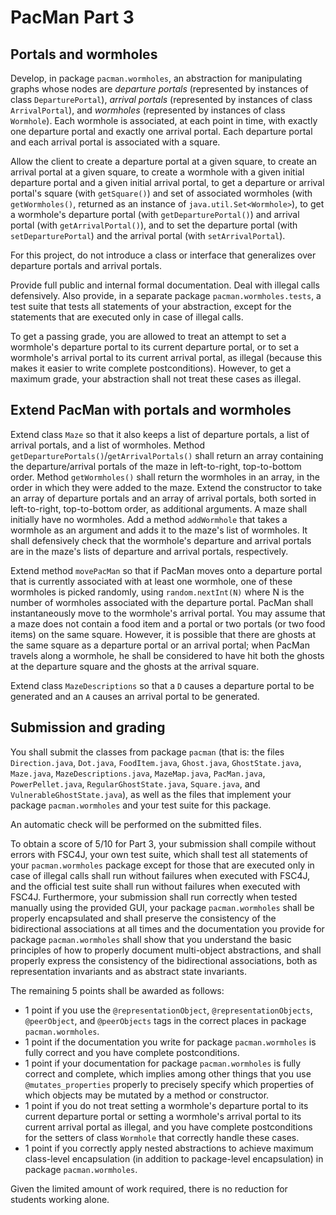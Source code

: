 PacMan Part 3
=============

## Portals and wormholes

Develop, in package `pacman.wormholes`, an abstraction for manipulating graphs
whose nodes are *departure portals* (represented by instances of class
`DeparturePortal`), *arrival portals* (represented by instances of class
`ArrivalPortal`), and *wormholes* (represented by instances of class
`Wormhole`). Each wormhole is associated, at each point in time, with exactly
one departure portal and exactly one arrival portal. Each departure portal and
each arrival portal is associated with a square. 

Allow the client to create a departure portal at a given square, to create an
arrival portal at a given square, to create a wormhole with a given initial
departure portal and a given initial arrival portal, to get a departure or
arrival portal's square (with `getSquare()`) and set of associated wormholes
(with `getWormholes()`, returned as an instance of `java.util.Set<Wormhole>`),
to get a wormhole's departure portal (with `getDeparturePortal()`) and arrival
portal (with `getArrivalPortal()`), and to set the departure portal (with
`setDeparturePortal`) and the arrival portal (with `setArrivalPortal`).

For this project, do not introduce a class or interface that generalizes over
departure portals and arrival portals.

Provide full public and internal formal documentation. Deal with illegal calls
defensively. Also provide, in a separate package `pacman.wormholes.tests`, a
test suite that tests all statements of your abstraction, except for the
statements that are executed only in case of illegal calls.

To get a passing grade, you are allowed to treat an attempt to set a wormhole's
departure portal to its current departure portal, or to set a wormhole's
arrival portal to its current arrival portal, as illegal (because this makes it
easier to write complete postconditions). However, to get a maximum grade, your
abstraction shall not treat these cases as illegal.

## Extend PacMan with portals and wormholes

Extend class `Maze` so that it also keeps a list of departure portals, a list
of arrival portals, and a list of wormholes. Method
`getDeparturePortals()`/`getArrivalPortals()` shall return an array containing
the departure/arrival portals of the maze in left-to-right, top-to-bottom
order. Method `getWormholes()` shall return the wormholes in an array, in the
order in which they were added to the maze. Extend the constructor to take an
array of departure portals and an array of arrival portals, both sorted in
left-to-right, top-to-bottom order, as additional
arguments. A maze shall initially have no wormholes. Add a method `addWormhole`
that takes a wormhole as an argument and adds it to the maze's list of
wormholes. It shall defensively check that the wormhole's departure and arrival
portals are in the maze's lists of departure and arrival portals, respectively.

Extend method `movePacMan` so that if PacMan moves onto a departure portal that
is currently associated with at least one wormhole, one of these wormholes is
picked randomly, using `random.nextInt(N)` where N is the number of wormholes
associated with the departure portal. PacMan shall
instantaneously move to the wormhole's arrival portal. You may assume that a
maze does not contain a food item and a portal or two portals (or two food
items) on the same square. However, it is possible that there are ghosts at the
same square as a departure portal or an arrival portal; when PacMan travels
along a wormhole, he shall be considered to have hit both the ghosts at the
departure square and the ghosts at the arrival square.

Extend class `MazeDescriptions` so that a `D` causes a departure portal to be
generated and an `A` causes an arrival portal to be generated.

## Submission and grading

You shall submit the classes from package `pacman` (that is: the files `Direction.java`, `Dot.java`, `FoodItem.java`, `Ghost.java`, `GhostState.java`, `Maze.java`, `MazeDescriptions.java`, `MazeMap.java`, `PacMan.java`, `PowerPellet.java`, `RegularGhostState.java`, `Square.java`, and `VulnerableGhostState.java`), as well as the files that implement your package `pacman.wormholes` and your test suite for this package.

An automatic check will be performed on the submitted files.

To obtain a score of 5/10 for Part 3, your submission shall compile without
errors with FSC4J, your own test suite, which shall test all statements of your
`pacman.wormholes` package except for those that are executed only in case of
illegal calls shall run without failures when executed with FSC4J, and the
official test suite shall run without failures when executed with FSC4J.
Furthermore, your submission shall run correctly when tested manually using the
provided GUI, your package `pacman.wormholes` shall be properly encapsulated
and shall preserve the consistency of the bidirectional associations at all times
and the documentation you provide for package `pacman.wormholes` shall show
that you understand the basic principles of how to properly document
multi-object abstractions, and shall properly express the consistency of the
bidirectional associations, both as representation invariants and as abstract state invariants.

The remaining 5 points shall be awarded as follows:
- 1 point if you use the `@representationObject`, `@representationObjects`, `@peerObject`, and `@peerObjects` tags in the correct places in package `pacman.wormholes`.
- 1 point if the documentation you write for package `pacman.wormholes` is fully correct and you have complete postconditions.
- 1 point if your documentation for package `pacman.wormholes` is fully correct and complete, which implies among other things that you use `@mutates_properties` properly to precisely specify which properties of which objects may be mutated by a method or constructor.
- 1 point if you do not treat setting a wormhole's departure portal to its current departure portal or setting a wormhole's arrival portal to its current arrival portal as illegal, and you have complete postconditions for the setters of class `Wormhole` that correctly handle these cases.
- 1 point if you correctly apply nested abstractions to achieve maximum class-level encapsulation (in addition to package-level encapsulation) in package `pacman.wormholes`.

Given the limited amount of work required, there is no reduction for students working alone.
